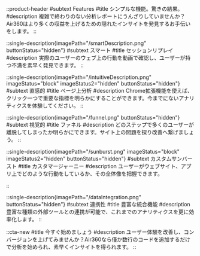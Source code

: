 ::product-header
#subtext
Features
#title
シンプルな機能。驚きの結果。
#description
複雑で終わりのない分析レポートにうんざりしていませんか？Air360はより多くの収益を上げるための隠れたインサイトを発見するお手伝いをします。
::

::single-description{imagePath="/smartDescription.png" buttonStatus="hidden"}
#subtext
スマート
#title
セッションリプレイ
#description
実際のユーザーのウェブ上の行動を動画で確認し、ユーザーが持つ不満を素早く発見できます。
::

::single-description{imagePath="/intuitiveDescription.png" imageStatus="block" imageStatus2="hidden" buttonStatus="hidden"}
#subtext
直感的
#title
ページ上分析
#description
Chrome拡張機能を使えば、クリック一つで重要な指標を明らかにすることができます。今までにないアナリティクスを体験してください。
::

::single-description{imagePath="/funnel.png" buttonStatus="hidden"}
#subtext
視覚的
#title
ファネル
#description
どのステップで多くのユーザーが離脱してしまったか明らかにできます。サイト上の問題を探り改善へ繋げましょう。
::

::single-description{imagePath="/sunburst.png" imageStatus="block" imageStatus2="hidden" buttonStatus="hidden"}
#subtext
カスタムサンバースト
#title
カスタマージャーニー
#description
ユーザーがウェブサイト、アプリ上でどのような行動をしているか、その全体像を把握できます。

::

::single-description{imagePath="/dataIntegration.png"  buttonStatus="hidden"}
#subtext
連携性
#title
豊富な統合機能
#description
豊富な種類の外部ツールとの連携が可能で、これまでのアナリティクスを更に効率化します。
::

::cta-new
#title
今すぐ始めましょう
#description
ユーザー体験を改善し、コンバージョンを上げてみませんか？Air360なら僅か数行のコードを追加するだけで分析を始められ、素早くインサイトを得られます。
::